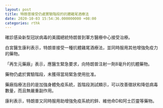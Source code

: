 ```yaml
---
layout: post
title: 特朗普接受仍處實驗階段的抗體雞尾酒療法
date: 2020-10-03 15:54:36.000000000 +08:00
categories: rthk
---
```


確診感染新型冠狀病毒的美國總統特朗普到軍方醫療中心接受治療。

白宮醫生康利表示，特朗普接受一種抗體雞尾酒療法，並同時服用其他增強免疫力的藥物。

「再生元藥廠」表示，應醫生緊急要求，向特朗普注射一劑8毫升的抗體藥物。

藥物仍處於實驗階段，未獲得當局緊急使用批准。

藥廠指療法目的是加強身體免疫系統，首階段測試顯示，可以改善徵狀和降低病毒數量，而且無嚴重副作用。

康利表示，特朗普又同時服用助增強免疫系統的鋅、維他命D和阿士匹靈等藥物。
